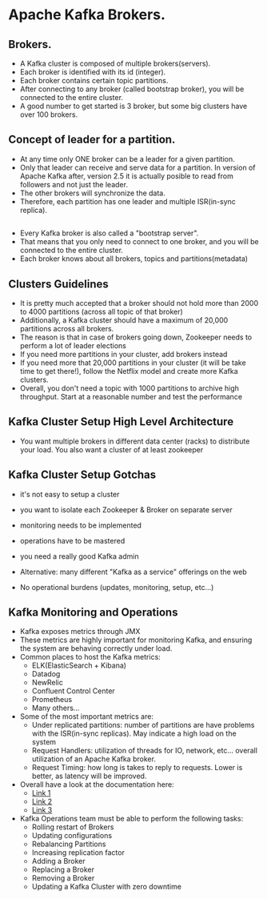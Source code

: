 # Apache Kafka Brokers.



## Brokers.
* A Kafka cluster is composed of multiple brokers(servers).
* Each broker is identified with its id (integer).
* Each broker contains certain topic partitions.
* After connecting to any broker (called bootstrap broker), you will be connected to the entire cluster.
* A good number to get started is 3 broker, but some big clusters have over 100 brokers.



## Concept of leader for a partition.
* At any time only ONE broker can be a leader for a given partition.
* Only that leader can receive and serve data for a partition. In version of Apache Kafka after, version 2.5 it is actually
  posible to read from followers and not just the leader.
* The other brokers will synchronize the data.
* Therefore, each partition has one leader and multiple ISR(in-sync replica).


##
* Every Kafka broker is also called a "bootstrap server".
* That means that you only need to connect to one broker, and you will be connected to the entire cluster.
* Each broker knows about all brokers, topics and partitions(metadata)


## Clusters Guidelines
* It is pretty much accepted that a broker should not hold more than 2000 to 4000 partitions (across all topic of that broker)
* Additionally, a Kafka cluster should have a maximum of 20,000 partitions across all brokers.
* The reason is that in case of brokers going down, Zookeeper needs to perform a lot of leader elections
* If you need more partitions in your cluster, add brokers instead
* If you need more that 20,000 partitions in your cluster (it will be take time to get there!), follow the Netflix 
  model and create more Kafka clusters.
* Overall, you don't need a topic with 1000 partitions to archive high throughput. Start at a reasonable number  and test the performance



## Kafka Cluster Setup High Level Architecture
* You want multiple brokers in different data center (racks) to distribute your load. You also want a cluster of at least zookeeper



## Kafka Cluster Setup Gotchas
* it's not easy to setup a cluster
* you want to isolate each Zookeeper & Broker on separate server
* monitoring needs to be implemented
* operations have to be mastered
* you need a really good Kafka admin

* Alternative: many different "Kafka as a service" offerings on the web
* No operational burdens (updates, monitoring, setup, etc...)


## Kafka Monitoring and Operations
* Kafka exposes metrics through JMX
* These metrics are highly important for monitoring Kafka, and ensuring the system are behaving correctly under load.
* Common places to host the Kafka metrics:
  * ELK(ElasticSearch + Kibana)
  * Datadog
  * NewRelic
  * Confluent Control Center
  * Prometheus
  * Many others...
* Some of the most important metrics are:
  * Under replicated partitions: number of partitions are have problems with the ISR(in-sync replicas). May indicate a high load on the system
  * Request Handlers: utilization of threads for IO, network, etc... overall utilization of an Apache Kafka broker.
  * Request Timing: how long is takes to reply to requests. Lower is better, as latency will be improved.
* Overall have a look at the documentation here:
  * [Link 1](https://kafka.apache.org/documentation/#monitoring)
  * [Link 2](https://docs.confluent.io/platform/current/kafka/monitoring.html)
  * [Link 3](https://www.datadoghq.com/blog/monitoring-kafka-performance-metrics/)
* Kafka Operations team must be able to perform the following tasks:
  * Rolling restart of Brokers
  * Updating configurations
  * Rebalancing Partitions
  * Increasing replication factor
  * Adding a Broker
  * Replacing a Broker
  * Removing a Broker
  * Updating a Kafka Cluster with zero downtime

